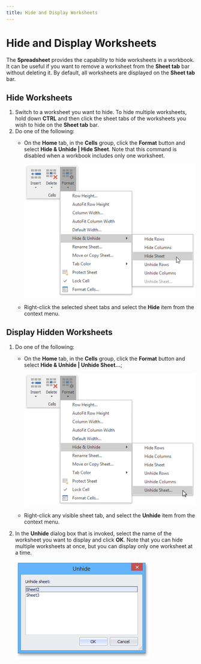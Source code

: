 ```yaml
---
title: Hide and Display Worksheets
---
```

# Hide and Display Worksheets
The **Spreadsheet** provides the capability to hide worksheets in a workbook. It can be useful if you want to remove a worksheet from the **Sheet tab** bar without deleting it. By default, all worksheets are displayed on the **Sheet tab** bar.

## Hide Worksheets
1. Switch to a worksheet you want to hide. To hide multiple worksheets, hold down **CTRL** and then click the sheet tabs of the worksheets you wish to hide on the **Sheet tab** bar.
2. Do one of the following:
	* On the **Home** tab, in the **Cells** group, click the **Format** button and select **Hide &amp; Unhide | Hide Sheet**. Note that this command is disabled when a workbook includes only one worksheet.
		
		![HideSheets.png](../../../images/img21251.png)
	* Right-click the selected sheet tabs and select the **Hide** item from the context menu.

## Display Hidden Worksheets
1. Do one of the following:
	* On the **Home** tab, in the **Cells** group, click the **Format** button and select **Hide &amp; Unhide | Unhide Sheet...**;
		
		![UnhideSheets.png](../../../images/img21252.png)
	* Right-click any visible sheet tab, and select the **Unhide** item from the context menu.
2. In the **Unhide** dialog box that is invoked, select the name of the worksheet you want to display and click **OK**. Note that you can hide multiple worksheets at once, but you can display only one worksheet at a time.
	
	![UnhideDialogBox.png](../../../images/img21253.png)